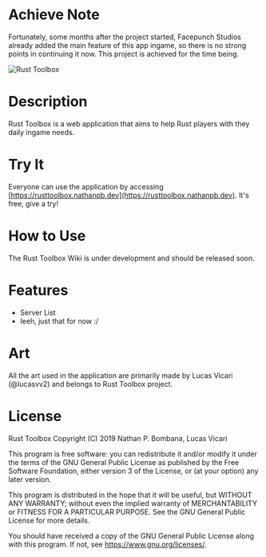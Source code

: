 # Achieve Note
Fortunately, some months after the project started, Facepunch Studios already added the main feature of this app ingame, so there is no strong points in continuing it now. This project is achieved for the time being.

![Rust Toolbox](https://repository-images.githubusercontent.com/180052529/a431c680-acbe-11e9-921b-785107953cca)

# Description
Rust Toolbox is a web application that aims to help Rust players with they daily ingame needs.

# Try It
Everyone can use the application by accessing [https://rusttoolbox.nathanpb.dev](https://rusttoolbox.nathanpb.dev). It's free, give a try!

# How to Use
The Rust Toolbox Wiki is under development and should be released soon.

# Features
 - Server List
 - Ieeh, just that for now :/

# Art
All the art used in the application are primarily made by Lucas Vicari (@lucasvv2) and belongs to Rust Toolbox project.

# License
Rust Toolbox Copyright (C) 2019  Nathan P. Bombana, Lucas Vicari

This program is free software: you can redistribute it and/or modify
it under the terms of the GNU General Public License as published by
the Free Software Foundation, either version 3 of the License, or
(at your option) any later version.

This program is distributed in the hope that it will be useful,
but WITHOUT ANY WARRANTY; without even the implied warranty of
MERCHANTABILITY or FITNESS FOR A PARTICULAR PURPOSE.  See the
GNU General Public License for more details.

You should have received a copy of the GNU General Public License
along with this program.  If not, see <https://www.gnu.org/licenses/>.
